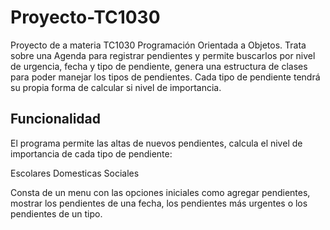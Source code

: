 # Proyecto-TC1030
Proyecto de a materia TC1030 Programación Orientada a Objetos. Trata sobre una Agenda para registrar pendientes y permite buscarlos por nivel de urgencia, fecha y tipo de pendiente, genera una estructura de clases para poder manejar los tipos de pendientes. Cada tipo de pendiente tendrá su propia forma de calcular si nivel de importancia.
## Funcionalidad
El programa permite las altas de nuevos pendientes, calcula el nivel de importancia de cada tipo de pendiente:
  
  Escolares
  Domesticas
  Sociales
  
Consta de un menu con las opciones iniciales como agregar pendientes, mostrar los pendientes de una fecha, los pendientes más urgentes o los pendientes de un tipo.

